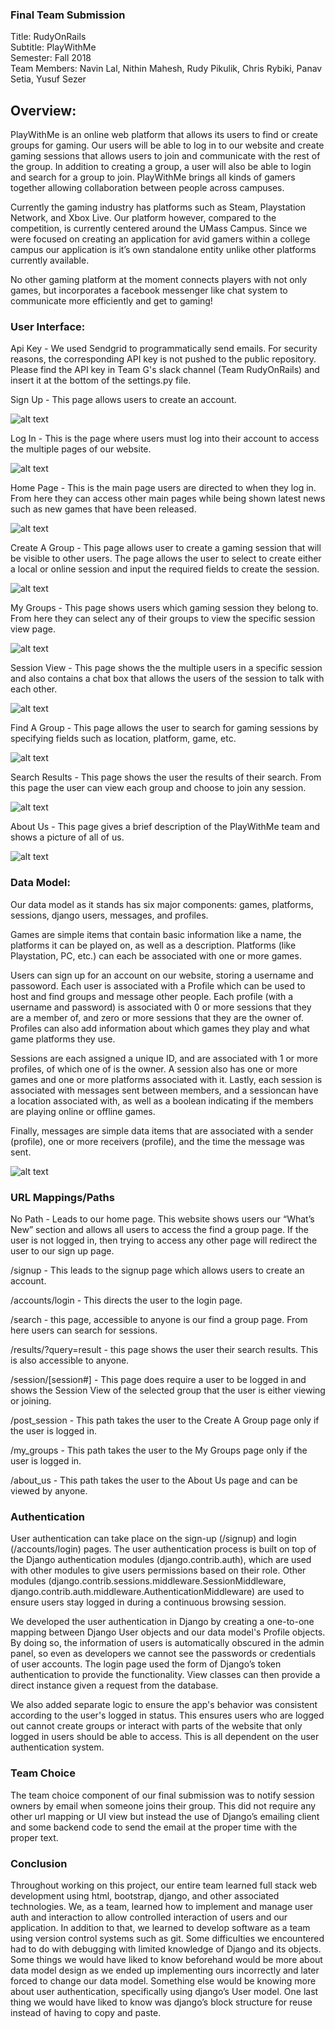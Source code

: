 ### Final Team Submission

Title: RudyOnRails  
Subtitle: PlayWithMe  
Semester: Fall 2018  
Team Members: Navin Lal, Nithin Mahesh, Rudy Pikulik, Chris Rybiki, Panav Setia, Yusuf Sezer  

## Overview:

PlayWithMe is an online web platform that allows its users to find or create groups for gaming. Our users will be able to log in to our website and create gaming sessions that allows users to join and communicate with the rest of the group. In addition to creating a group, a user will also be able to login and search for a group to join. PlayWithMe brings all kinds of gamers together allowing collaboration between people across campuses.

Currently the gaming industry has platforms such as Steam, Playstation Network, and Xbox Live. Our platform however, compared to the competition, is currently centered around the UMass Campus. Since we were focused on creating an application for avid gamers within a college campus our application is it’s own standalone entity unlike other platforms currently available. 

No other gaming platform at the moment connects players with not only games, but incorporates a facebook messenger like chat system to communicate more efficiently and get to gaming! 

### User Interface:

Api Key - We used Sendgrid to programmatically send emails. For security reasons, the corresponding API key is not pushed to the public repository. Please find the API key in Team G's slack channel (Team RudyOnRails) and insert it at the bottom of the settings.py file.

Sign Up - This page allows users to create an account.

![alt text](https://github.com/yusufsezer/PlayWithMe/blob/master/docs/imgs/SignUpPage326.png?raw=true)

Log In - This is the page where users must log into their account to access the multiple pages of our website.

![alt text](https://github.com/yusufsezer/PlayWithMe/blob/master/docs/imgs/LoginPage326.png?raw=true)

Home Page - This is the main page users are directed to when they log in. From here they can access other main pages while being shown latest news such as new games that have been released.

![alt text](https://github.com/yusufsezer/PlayWithMe/blob/master/docs/imgs/HomePage.PNG?raw=true)

Create A Group - This page allows user to create a gaming session that will be visible to other users. The page allows the user to select to create either a local or online session and input the required fields to create the session.

![alt text](https://github.com/yusufsezer/PlayWithMe/blob/master/docs/imgs/PostSessionPage.PNG?raw=true)

My Groups - This page shows users which gaming session they belong to. From here they can select any of their groups to view the specific session view page.

![alt text](https://github.com/yusufsezer/PlayWithMe/blob/master/docs/imgs/MyGroups326.png?raw=true)

Session View - This page shows the the multiple users in a specific session and also contains a chat box that allows the users of the session to talk with each other.

![alt text](https://github.com/yusufsezer/PlayWithMe/blob/master/docs/imgs/SessionDetailView326.png?raw=true)

Find A Group - This page allows the user to search for gaming sessions by specifying fields such as location, platform, game, etc.

![alt text](https://github.com/yusufsezer/PlayWithMe/blob/master/docs/imgs/FindGroups326.png?raw=true)

Search Results - This page shows the user the results of their search. From this page the user can view each group and choose to join any session.

![alt text](https://github.com/yusufsezer/PlayWithMe/blob/master/docs/imgs/SearcResults326.png?raw=true)

About Us - This page gives a brief description of the PlayWithMe team and shows a picture of all of us.

![alt text](https://github.com/yusufsezer/PlayWithMe/blob/master/docs/imgs/AboutUs326.png?raw=true)

 
### Data Model:  

Our data model as it stands has six major components: games, platforms, sessions, django users, messages, and profiles.

Games are simple items that contain basic information like a name, the platforms it can be played on, as well as a description. Platforms (like Playstation, PC, etc.) can each be associated with one or more games.

Users can sign up for an account on our website, storing a username and passoword. Each user is associated with a Profile which can  be used to host and find groups and message other people. Each profile (with a username and password) is associated with 0 or more sessions that they are a member of, and zero or more sessions that they are the owner of. Profiles can also add information about which games they play and what game platforms they use.

Sessions are each assigned a unique ID, and are associated with 1 or more profiles, of which one of is the owner. A session also has one or more games and one or more platforms associated with it. Lastly, each session is associated with messages sent between members, and a sessioncan have a location associated with, as well as a boolean indicating if the members are playing online or offline games.

Finally, messages are simple data items that are associated with a sender (profile), one or more receivers (profile), and the time the message was sent.

![alt text](https://github.com/yusufsezer/PlayWithMe/blob/master/docs/imgs/DataModel.png?raw=true)  

### URL Mappings/Paths  

No Path - Leads to our home page. This website shows users our “What’s New” section and allows all users to access the find a group page. If the user is not logged in, then trying to access any other page will redirect the user to our sign up page.  

/signup - This leads to the signup page which allows users to create an account.  

/accounts/login - This directs the user to the login page.  

/search - this page, accessible to anyone is our find a group page. From here users can search for sessions.  

/results/?query=result - this page shows the user their search results. This is also accessible to anyone.  

/session/[session#] - This page does require a user to be logged in and shows the Session View of the selected group that the user is either viewing or joining.  

/post_session - This path takes the user to the Create A Group page only if the user is logged in.  

/my_groups - This path takes the user to the My Groups page only if the user is logged in.  

/about_us - This path takes the user to the About Us page and can be viewed by anyone.  

### Authentication

User authentication can take place on the sign-up (/signup) and login (/accounts/login) pages. The user authentication process is built on top of the Django authentication modules (django.contrib.auth), which are used with other modules to give users permissions based on their role. Other modules (django.contrib.sessions.middleware.SessionMiddleware, django.contrib.auth.middleware.AuthenticationMiddleware) are used to ensure users stay logged in during a continuous browsing session.

We developed the user authentication in Django by creating a one-to-one mapping between Django User objects and our data model's Profile objects. By doing so, the information of users is automatically obscured in the admin panel, so even as developers we cannot see the passwords or credentials of user accounts. The login page used the form of Django’s token authentication to provide the functionality. View classes can then provide a direct instance given a request from the database.

We also added separate logic to ensure the app's behavior was consistent according to the user's logged in status. This ensures users who are logged out cannot create groups or interact with parts of the website that only logged in users should be able to access. This is all dependent on the user authentication system.

### Team Choice

The team choice component of our final submission was to notify session owners by email when someone joins their group. This did not require any other url mapping or UI view but instead the use of Django’s emailing client and some backend code to send the email at the proper time with the proper text.

### Conclusion

Throughout working on this project, our entire team learned full stack web development using html, bootstrap, django, and other associated technologies. We, as a team, learned how to implement and manage user auth and interaction to allow controlled interaction of users and our application. In addition to that, we learned to develop software as a team using version control systems such as git. Some difficulties we encountered had to do with debugging with limited knowledge of Django and its objects. Some things we would have liked to know beforehand would be more about data model design as we ended up implementing ours incorrectly and later forced to change our data model. Something else would be knowing more about user authentication, specifically using django’s User model. One last thing we would have liked to know was django’s block structure for reuse instead of having to copy and paste.